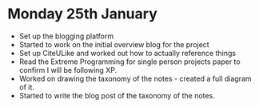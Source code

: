 # Monday 25th January

* Set up the blogging platform
* Started to work on the initial overview blog for the project
* Set up CiteULike and worked out how to actually reference things
* Read the Extreme Programming for single person projects paper to confirm I will be following XP.
* Worked on drawing the taxonomy of the notes - created a full diagram of it.
* Started to write the blog post of the taxonomy of the notes. 
